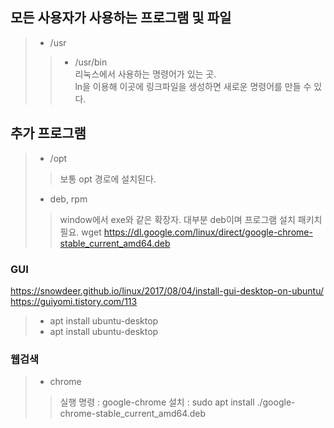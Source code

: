 ## 모든 사용자가 사용하는 프로그램 및 파일
> - /usr
>> - /usr/bin  
>> 리눅스에서 사용하는 명령어가 있는 곳.  
>> ln을 이용해 이곳에 링크파일을 생성하면 새로운 명령어를 만들 수 있다.

## 추가 프로그램
> - /opt 
>> 보통 opt 경로에 설치된다.
> - deb, rpm
>> window에서 exe와 같은 확장자. 대부분 deb이며 프로그램 설치 패키치 필요.
>> wget https://dl.google.com/linux/direct/google-chrome-stable_current_amd64.deb


### GUI
https://snowdeer.github.io/linux/2017/08/04/install-gui-desktop-on-ubuntu/
https://guiyomi.tistory.com/113
> - apt install ubuntu-desktop
> - apt install ubuntu-desktop

### 웹검색
> - chrome
>> 실행 명령 : google-chrome
>> 설치 : sudo apt install ./google-chrome-stable_current_amd64.deb
